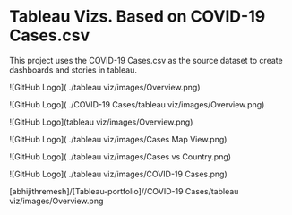  #  Tableau Vizs. Based on COVID-19 Cases.csv

This project uses the COVID-19 Cases.csv as the source dataset to create dashboards and stories in tableau.

![GitHub Logo]( ./tableau viz/images/Overview.png)

![GitHub Logo]( ./COVID-19 Cases/tableau viz/images/Overview.png)


![GitHub Logo](tableau viz/images/Overview.png)

![GitHub Logo]( ./tableau viz/images/Cases Map View.png)

![GitHub Logo]( ./tableau viz/images/Cases vs Country.png)

![GitHub Logo]( ./tableau viz/images/COVID-19 Cases.png)


[abhijithremesh]/[Tableau-portfolio]//COVID-19 Cases/tableau viz/images/Overview.png
